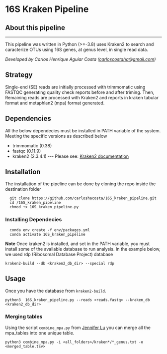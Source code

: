 # 16S Kraken Pipeline


## About this pipeline
___

This pipeline was written in Python (>=-3.8) uses Kraken2 to search and caracterize OTUs using 16S genes, at genus level, in single read data. 

*Developed by Carlos Henrique Aguiar Costa (carloscostaha@gmail.com)*

## Strategy

Single-end (SE) reads are initially processed with trimmomatic using FASTQC generating quality check reports before and after triming. Then, Remaining reads are processed with Kraken2 and reports in kraken tabular format and metaphlan2 (mpa) format generated.


## Dependencies 

All the below dependecies must be installed in PATH variable of the system. Meeting the specific versions as described below

* trimmomatic (0.38)
* fastqc (0.11.9)
* kraken2 (2.3.4.1) --- Please see: [Kraken2 documentation](https://github.com/DerrickWood/kraken2)


## Installation

The installation of the pipeline can be done by cloning the repo inside the destination folder

```
  git clone https://github.com/carloshacosta/16S_kraken_pipeline.git
  cd /16S_kraken_pipeline
  chmod +x 16S_kraken_pipeline.py
```
### Installing Dependecies

```
  conda env create -f env/packages.yml
  conda activate 16S_kraken_pipeline
```
**Note** Once kraken2 is installed, and set in the PATH variable, you must install some of the available database to run analysis. In the exampĺe below, we used rdp (Ribosomal Database Project) database

```
kraken2-build --db <kraken2_db_dir> --special rdp

```

## Usage

Once you have the database from `kraken2-build`.

```  
python3  16S_kraken_pipeline.py --reads <reads.fastq> --kraken_db <kraken2_db_dir>
```

### Merging tables ###

Using the script `combine_mpa.py` from [Jennifer Lu](https://github.com/jenniferlu717) you can merge all the mpa_tables into one unique table.

``` 
python3 combine_mpa.py -i <all_folders>/kraken*/*_genus.txt -o <merged_table.tsv>
``` 


